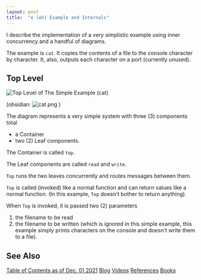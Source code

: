 ```yaml
---
layout: post
title:  "ė (eh) Example and Internals"
---
```


I describe the implementation of a very simplistic example using inner concurrency and a handful of diagrams.

The example is `cat`.  It copies the contents of a file to the console character by character.  It, also, outputs each character on a port (currently unused).

## Top Level

![Top Level of The Simple Example (cat)](/assets/cat![[cat.png]].png)

(obsidian:
![cat.png](file:///Users/tarvydas/Desktop/blogs/guitarvydas.github.io/assets/cat.png)
)

The diagram represents a very simple system with three (3) components total
- a Container
- two (2) Leaf components.

The Container is called `top`.

The Leaf components are called `read` and `write`.

`Top` runs the two leaves concurrently and routes messages between them.

`Top` is called (invoked) like a normal function and can return values like a normal function.  (In this example, `Top` doesn't bother to return anything).

When `Top` is invoked, it is passed two (2) parameters
1. the filename to be read
2. the filename to be written (which is ignored in this simple example, this example simply prints characters on the console and doesn't write them to a file).

## See Also

[Table of Contents as of Dec. 01 2021](https://guitarvydas.github.io/2021/12/10/Table-of-Contents-Dec-01-2021.html)
[Blog](https://guitarvydas.github.io)
[Videos](https://www.youtube.com/channel/UC9EJr0nKHwadbHUtc5zHdmQ/videos)
[References](https://guitarvydas.github.io/2021/01/14/References.html)
[Books](https://leanpub.com/u/paul-tarvydas.html)

<script src="https://utteranc.es/client.js" 
        repo="guitarvydas/guitarvydas.github.io" 
        issue-term="pathname" 
        theme="github-light" 
        crossorigin="anonymous" > 
</script> 
